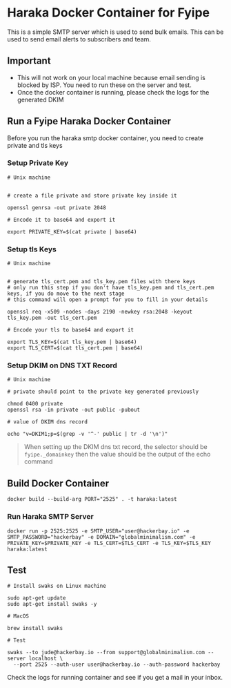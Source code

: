 # Haraka Docker Container for Fyipe

This is a simple SMTP server which is used to send bulk emails. This can be used to send email alerts to subscribers and team.

## Important

-   This will not work on your local machine because email sending is blocked by ISP. You need to run these on the server and test.
-   Once the docker container is running, please check the logs for the generated DKIM

## Run a Fyipe Haraka Docker Container

Before you run the haraka smtp docker container, you need to create private and tls keys

### Setup Private Key

```
# Unix machine


# create a file private and store private key inside it

openssl genrsa -out private 2048

# Encode it to base64 and export it

export PRIVATE_KEY=$(cat private | base64)

```

### Setup tls Keys

```
# Unix machine


# generate tls_cert.pem and tls_key.pem files with there keys
# only run this step if you don't have tls_key.pem and tls_cert.pem keys, if you do move to the next stage
# this command will open a prompt for you to fill in your details

openssl req -x509 -nodes -days 2190 -newkey rsa:2048 -keyout tls_key.pem -out tls_cert.pem

# Encode your tls to base64 and export it

export TLS_KEY=$(cat tls_key.pem | base64)
export TLS_CERT=$(cat tls_cert.pem | base64)

```

### Setup DKIM on DNS TXT Record

```
# Unix machine

# private should point to the private key generated previously

chmod 0400 private
openssl rsa -in private -out public -pubout

# value of DKIM dns record

echo "v=DKIM1;p=$(grep -v '^-' public | tr -d '\n')"

```

> When setting up the DKIM dns txt record, the selector should be `fyipe._domainkey` then the value should be the output of the echo command

## Build Docker Container

```
docker build --build-arg PORT="2525" . -t haraka:latest
```

### Run Haraka SMTP Server

```
docker run -p 2525:2525 -e SMTP_USER="user@hackerbay.io" -e SMTP_PASSWORD="hackerbay" -e DOMAIN="globalminimalism.com" -e PRIVATE_KEY=$PRIVATE_KEY -e TLS_CERT=$TLS_CERT -e TLS_KEY=$TLS_KEY  haraka:latest
```

## Test

```
# Install swaks on Linux machine

sudo apt-get update
sudo apt-get install swaks -y

# MacOS

brew install swaks

# Test

swaks --to jude@hackerbay.io --from support@globalminimalism.com --server localhost \
  --port 2525 --auth-user user@hackerbay.io --auth-password hackerbay

```

Check the logs for running container and see if you get a mail in your inbox.
